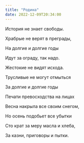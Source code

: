 ```yaml
---
title: "Родина"
date: 2022-12-09T20:34:00
---
```


История не знает свободы.

Храбрые не верят в преграды,

На долгие и долгие годы

Идут за ограду, так надо.

Жестокие не видят исхода.

Трусливые не могут отмыться

За долгие и долгие годы

Печати превосходства на лицах

Весна накрыла все своим снегом,

Но осень подобьет все убытки

Сто крат за меру масла и хлеба,

За казни, приговоры и пытки.
